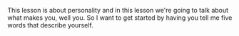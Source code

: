 This lesson is about personality and in this lesson we're going to talk about
what makes you, well you. So I want to get started by having you tell me five
words that describe yourself.
